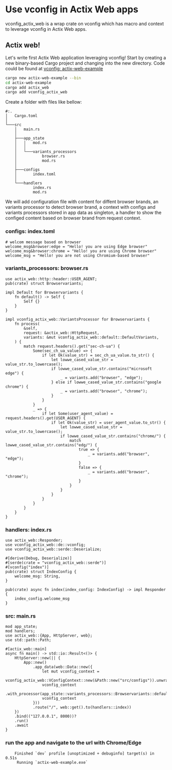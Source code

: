 # Use vconfig in Actix Web apps

vconfig_actix_web is a wrap crate on vconfig which has macro and context to leverage vconfig in Actix Web apps.

## Actix web!

Let's write first Actix Web application leveraging vconfig! Start by creating a new binary-based
Cargo project and changing into the new directory. Code could be found at [vconfig: actix-web-example](https://github.com/gu-wei-x/vconfig/tree/main/rust/examples/web/actix-web/src)

```sh
cargo new actix-web-example --bin
cd actix-web-example
cargo add actix_web
cargo add vconfig_actix_web
```

Create a folder with files like bellow:
```
#:.
│   Cargo.toml
│
└───src
    │   main.rs
    │
    ├───app_state
    │   │   mod.rs
    │   │
    │   └───variants_processors
    │           browser.rs
    │           mod.rs
    │
    ├───configs
    │       index.toml
    │
    └───handlers
            index.rs
            mod.rs

```

We will add configuration file with content for diffent browser brands, an variants processor to detect browser brand, a context with configs and variants processors stored in app data as singleton, a handler to show the configed content based on browser brand from request context.

### configs: index.toml
```
# welcom message based on browser
welcome_msg&browser:edge = "Hello! you are using Edge browser"
welcome_msg&browser:chrome = "Hello! you are using Chrome browser"
welcome_msg = "Hello! you are not using Chromium-based browser"
```

### variants_processors: browser.rs
```
use actix_web::http::header::USER_AGENT;
pub(crate) struct Browservariants;

impl Default for Browservariants {
    fn default() -> Self {
        Self {}
    }
}

impl vconfig_actix_web::VariantsProcessor for Browservariants {
    fn process(
        &self,
        request: &actix_web::HttpRequest,
        variants: &mut vconfig_actix_web::default::DefaultVariants,
    ) {
        match request.headers().get("sec-ch-ua") {
            Some(sec_ch_ua_value) => {
                if let Ok(value_str) = sec_ch_ua_value.to_str() {
                    let lowwe_cased_value_str = value_str.to_lowercase();
                    if lowwe_cased_value_str.contains("microsoft edge") {
                        _ = variants.add("browser", "edge");
                    } else if lowwe_cased_value_str.contains("google chrome") {
                        _ = variants.add("browser", "chrome");
                    }
                }
            }
            _ => {
                if let Some(user_agent_value) = request.headers().get(USER_AGENT) {
                    if let Ok(value_str) = user_agent_value.to_str() {
                        let lowwe_cased_value_str = value_str.to_lowercase();
                        if lowwe_cased_value_str.contains("chrome/") {
                            match lowwe_cased_value_str.contains("edg/") {
                                true => {
                                    _ = variants.add("browser", "edge");
                                }
                                false => {
                                    _ = variants.add("browser", "chrome");
                                }
                            }
                        }
                    }
                }
            }
        }
    }
}
```

### handlers: index.rs
```
use actix_web::Responder;
use vconfig_actix_web::de::vconfig;
use vconfig_actix_web::serde::Deserialize;

#[derive(Debug, Deserialize)]
#[serde(crate = "vconfig_actix_web::serde")]
#[vconfig("index")]
pub(crate) struct IndexConfig {
    welcome_msg: String,
}

pub(crate) async fn index(index_config: IndexConfig) -> impl Responder {
    index_config.welcome_msg
}
```

### src: main.rs
```
mod app_state;
mod handlers;
use actix_web::{App, HttpServer, web};
use std::path::Path;

#[actix_web::main]
async fn main() -> std::io::Result<()> {
    HttpServer::new(|| {
        App::new()
            .app_data(web::Data::new({
                let mut vconfig_context =
                    vconfig_actix_web::VConfigContext::new(&Path::new("src/configs")).unwrap();
                vconfig_context
                    .with_processor(app_state::variants_processors::Browservariants::default());
                vconfig_context
            }))
            .route("/", web::get().to(handlers::index))
    })
    .bind(("127.0.0.1", 8000))?
    .run()
    .await
}
```

### run the app and navigate to the url with Chrome/Edge
```
    Finished `dev` profile [unoptimized + debuginfo] target(s) in 0.51s
     Running `actix-web-example.exe`
```